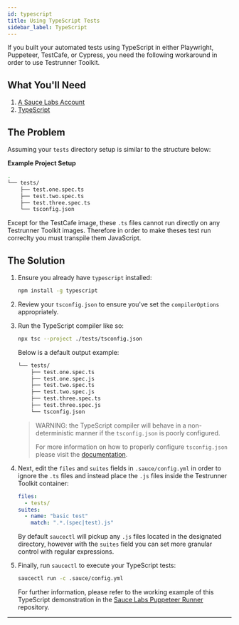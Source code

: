 ```yaml
---
id: typescript
title: Using TypeScript Tests
sidebar_label: TypeScript
---
```


If you built your automated tests using TypeScript in either Playwright, Puppeteer, TestCafe, or Cypress, you need the following workaround in order to use Testrunner Toolkit.

## What You'll Need
1. [A Sauce Labs Account](https://saucelabs.com/sign-up)
2. [TypeScript](https://www.typescriptlang.org/download)

## The Problem

Assuming your `tests` directory setup is similar to the structure below:

__Example Project Setup__

```bash
.
└── tests/
    ├── test.one.spec.ts
    ├── test.two.spec.ts
    ├── test.three.spec.ts
    └── tsconfig.json
```

Except for the TestCafe image, these `.ts` files cannot run directly on any Testrunner Toolkit images. Therefore in order to make theses test run correclty you must transpile them JavaScript.

## The Solution

1. Ensure you already have `typescript` installed:
    
   ```bash
   npm install -g typescript
   ```

2. Review your `tsconfig.json` to ensure you've set the `compilerOptions` appropriately.
 
3. Run the TypeScript compiler like so:
   
   ```bash
   npx tsc --project ./tests/tsconfig.json
   ```
   
   Below is a default output example:
   
   ```bash
   └── tests/
       ├── test.one.spec.ts
       ├── test.one.spec.js
       ├── test.two.spec.ts
       ├── test.two.spec.js
       ├── test.three.spec.ts
       ├── test.three.spec.js
       └── tsconfig.json
   ```
   
   > WARNING: the TypeScript compiler will behave in a non-deterministic manner if the `tsconfig.json` is poorly configured. 
   >
   > For more information on how to properly configure `tsconfig.json` please visit the [documentation](https://www.typescriptlang.org/docs/handbook/migrating-from-javascript.html#writing-a-configuration-file).

4. Next, edit the `files` and `suites` fields in `.sauce/config.yml` in order to ignore the `.ts` files and instead place the `.js` files inside the Testrunner Toolkit container:
    
   ```yaml
   files:
     - tests/
   suites:
     - name: "basic test"
       match: ".*.(spec|test).js"
   ```
   
   By default `saucectl` will pickup any `.js` files located in the designated directory, however with the `suites` field you can set more granular control with regular expressions.

5. Finally, run `saucectl` to execute your TypeScript tests:
   
   ```bash
   saucectl run -c .sauce/config.yml
   ```
   
    For further information, please refer to the working example of this TypeScript demonstration in the [Sauce Labs Puppeteer Runner](https://github.com/saucelabs/sauce-puppeteer-runner/tree/master/tests/fixtures/typescript) repository.

---